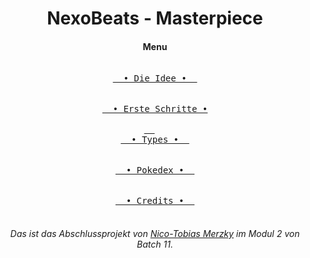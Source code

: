 <div align="center">
<h1>NexoBeats - Masterpiece</h1>
<h4>Menu</h4>

[<kbd><br>&nbsp;&nbsp;• Die Idee •&nbsp;&nbsp;<br><br></kbd>][Link] 
&emsp; [<kbd><br>&nbsp;&nbsp;• Erste Schritte •<br><br>&nbsp;&nbsp;</kbd>][Link2] 
&emsp; [<kbd><br>&nbsp;&nbsp;• Types •&nbsp;&nbsp;<br><br></kbd>][Link3]
&emsp; [<kbd><br>&nbsp;&nbsp;• Pokedex •&nbsp;&nbsp;<br><br></kbd>][Link5]
&emsp; [<kbd><br>&nbsp;&nbsp;• Credits •&nbsp;&nbsp;<br><br></kbd>][Link4]

</div>

_<h6 align="center">Das ist das Abschlussprojekt von <u>Nico-Tobias Merzky</u> im Modul 2 von Batch 11.</h6>_

[Link]: dieIdee.md 'Hier siehst du wie ich auf meine Idee gekommen bin.'
[Link2]: ersteSchritte.md 'Hier sind die ersten Schritte Dokumentiert wie ich mein Projekt angefangen habe.'
[Link3]: img/pokemontypeimg.jpg 'Hier findest du die Pokemon typen und deren Stärken, Schwächen und Ineffektivitäten.'
[Link4]: contributors.md 'Hier kannst du alle finden die an dem Projekt beteiligt waren.'
[Link5]: https://www.pokewiki.de/Pok%C3%A9mon-Liste/ 'Hier findest du den Offiziellen Pokedex.'